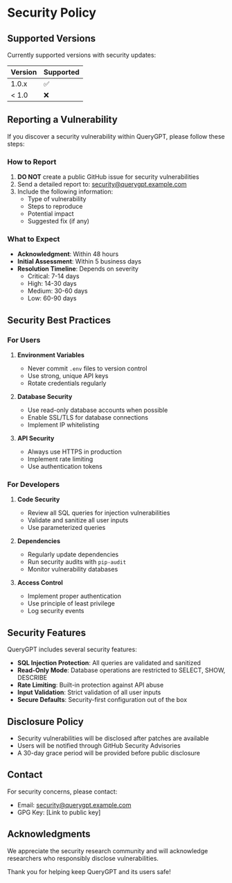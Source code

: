 # Security Policy

## Supported Versions

Currently supported versions with security updates:

| Version | Supported          |
| ------- | ------------------ |
| 1.0.x   | :white_check_mark: |
| < 1.0   | :x:                |

## Reporting a Vulnerability

If you discover a security vulnerability within QueryGPT, please follow these steps:

### How to Report

1. **DO NOT** create a public GitHub issue for security vulnerabilities
2. Send a detailed report to: security@querygpt.example.com
3. Include the following information:
   - Type of vulnerability
   - Steps to reproduce
   - Potential impact
   - Suggested fix (if any)

### What to Expect

- **Acknowledgment**: Within 48 hours
- **Initial Assessment**: Within 5 business days
- **Resolution Timeline**: Depends on severity
  - Critical: 7-14 days
  - High: 14-30 days
  - Medium: 30-60 days
  - Low: 60-90 days

## Security Best Practices

### For Users

1. **Environment Variables**
   - Never commit `.env` files to version control
   - Use strong, unique API keys
   - Rotate credentials regularly

2. **Database Security**
   - Use read-only database accounts when possible
   - Enable SSL/TLS for database connections
   - Implement IP whitelisting

3. **API Security**
   - Always use HTTPS in production
   - Implement rate limiting
   - Use authentication tokens

### For Developers

1. **Code Security**
   - Review all SQL queries for injection vulnerabilities
   - Validate and sanitize all user inputs
   - Use parameterized queries

2. **Dependencies**
   - Regularly update dependencies
   - Run security audits with `pip-audit`
   - Monitor vulnerability databases

3. **Access Control**
   - Implement proper authentication
   - Use principle of least privilege
   - Log security events

## Security Features

QueryGPT includes several security features:

- **SQL Injection Protection**: All queries are validated and sanitized
- **Read-Only Mode**: Database operations are restricted to SELECT, SHOW, DESCRIBE
- **Rate Limiting**: Built-in protection against API abuse
- **Input Validation**: Strict validation of all user inputs
- **Secure Defaults**: Security-first configuration out of the box

## Disclosure Policy

- Security vulnerabilities will be disclosed after patches are available
- Users will be notified through GitHub Security Advisories
- A 30-day grace period will be provided before public disclosure

## Contact

For security concerns, please contact:
- Email: security@querygpt.example.com
- GPG Key: [Link to public key]

## Acknowledgments

We appreciate the security research community and will acknowledge researchers who responsibly disclose vulnerabilities.

Thank you for helping keep QueryGPT and its users safe!